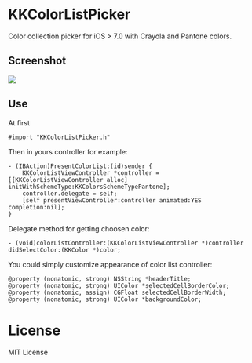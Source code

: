 KKColorListPicker
=================

Color collection picker for iOS > 7.0 with Crayola and Pantone colors.

## Screenshot
<img src="https://raw.github.com/leoru/KKColorListPicker/master/screenshots/screenshot.png">

## Use
At first
```objc
#import "KKColorListPicker.h"
```

Then in yours controller for example:
```objc
- (IBAction)PresentColorList:(id)sender {
    KKColorListViewController *controller = [[KKColorListViewController alloc] initWithSchemeType:KKColorsSchemeTypePantone];
    controller.delegate = self;
    [self presentViewController:controller animated:YES completion:nil];
}
```

Delegate method for getting choosen color:
```objc
- (void)colorListController:(KKColorListViewController *)controller didSelectColor:(KKColor *)color;
```

You could simply customize appearance of color list controller:
```objc
@property (nonatomic, strong) NSString *headerTitle;
@property (nonatomic, strong) UIColor *selectedCellBorderColor;
@property (nonatomic, assign) CGFloat selectedCellBorderWidth;
@property (nonatomic, strong) UIColor *backgroundColor;
```

License
=======

MIT License
